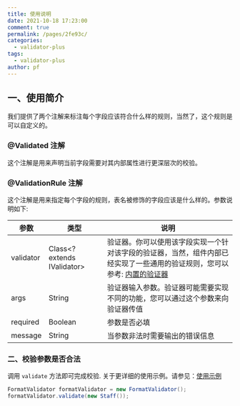 ```yaml
---
title: 使用说明
date: 2021-10-18 17:23:00
comment: true
permalink: /pages/2fe93c/
categories:
  - validator-plus
tags:
  - validator-plus
author: pf
---
```


## 一、使用简介

我们提供了两个注解来标注每个字段应该符合什么样的规则，当然了，这个规则是可以自定义的。

### @Validated 注解

这个注解是用来声明当前字段需要对其内部属性进行更深层次的校验。

### @ValidationRule 注解

这个注解是用来指定每个字段的规则，表名被修饰的字段应该是什么样的。参数说明如下:

| 参数      | 类型                        | 说明                                                                                                                                       |
| --        | --                          | --                                                                                                                                         |
| validator | Class<? extends IValidator> | 验证器。你可以使用该字段实现一个针对该字段的验证器，当然，组件内部已经实现了一些通用的验证规则，您可以参考: [内置的验证器](/pages/a088b2/) |
| args      | String                      | 验证器输入参数。验证器可能需要实现不同的功能，您可以通过这个参数来向验证器传值                                                             |
| required  | Boolean                     | 参数是否必填                                                                                                                               |
| message   | String                      | 当参数非法时需要输出的错误信息                                                                                                             |

### 二、校验参数是否合法

调用 `validate` 方法即可完成校验. 关于更详细的使用示例。请参见：[使用示例](/pages/17d4aa/)

```java
FormatValidator formatValidator = new FormatValidator();
formatValidator.validate(new Staff());
```
